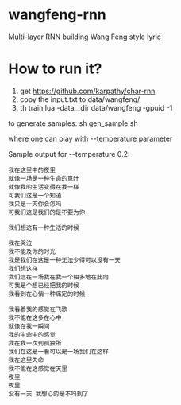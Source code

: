 # wangfeng-rnn
Multi-layer RNN building Wang Feng style lyric

# How to run it?
1. get <https://github.com/karpathy/char-rnn>
2. copy the input.txt to data/wangfeng/ 
3. th train.lua -data__dir data/wangfeng -gpuid -1

to generate samples:
sh gen_sample.sh

where one can play with --temperature parameter

Sample output for --temperature 0.2:

    我在这里中的夜里
    就像一场是一种生命的意旪
    就像我的生活变得在我一样
    可我们这是一个知道
    我只是一天你会怎吗
    可我们这是我们的是不要为你

    我们想这有一种生活的时候

    我在哭泣
    我不能及你的时光
    我是我们在这是一种无法少得可以没有一天
    我们想这样
    我们远在一场我在我一个相多地在此向
    可我是个想已经把我的时候
    我看到在心悄一种痛定的时候

    我看着我的感觉在飞歌
    我不能在这多在心中
    就像在我一瞬间
    我的生命中的感觉
    我在我一次到孤独所
    我们在这是一看可以是一场我们在这样
    我在这里失命
    我不能在这感觉在天里
    夜里
    夜里
    没有一天 我想心的是不吗到了
